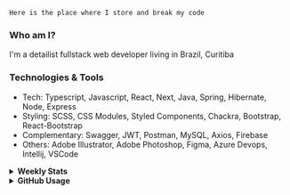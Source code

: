 ```
Here is the place where I store and break my code
```
### Who am I?
I'm a detailist fullstack web developer living in Brazil, Curitiba

### Technologies & Tools
- Tech: Typescript, Javascript, React, Next, Java, Spring, Hibernate, Node, Express
- Styling: SCSS, CSS Modules, Styled Components, Chackra, Bootstrap, React-Bootstrap
- Complementary: Swagger, JWT, Postman, MySQL, Axios, Firebase
- Others: Adobe Illustrator, Adobe Photoshop, Figma, Azure Devops, Intellij, VSCode

<details>
  <summary><b> Weekly Stats</b></summary>
<!--START_SECTION:waka-->

```txt
Java         17 hrs 29 mins  ██████████▓░░░░░░░░░░░░░░   42.38 %
TypeScript   15 hrs 12 mins  █████████▒░░░░░░░░░░░░░░░   36.86 %
JavaScript   6 hrs 41 mins   ████░░░░░░░░░░░░░░░░░░░░░   16.21 %
HTML         1 hr 17 mins    ▓░░░░░░░░░░░░░░░░░░░░░░░░   03.15 %
CSS          15 mins         ░░░░░░░░░░░░░░░░░░░░░░░░░   00.64 %
```

<!--END_SECTION:waka-->
</details>

<details>
  <summary><b> GitHub Usage</b></summary>
  
[![Top Langs](https://github-readme-stats.vercel.app/api/top-langs/?username=gxlpes&&langs_count=9&layout=compact)](https://github.com/anuraghazra/github-readme-stats)

</details>
